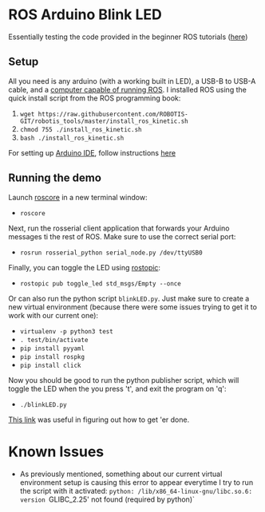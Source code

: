 # ROS Arduino Blink LED

Essentially testing the code provided in the beginner ROS tutorials ([here](http://wiki.ros.org/rosserial_arduino/Tutorials/Blink))

## Setup

All you need is any arduino (with a working built in LED), a USB-B to USB-A cable, and a [computer capable of running ROS](http://wiki.ros.org/kinetic/Installation).
I installed ROS using the quick install script from the ROS programming book:

1. `wget https://raw.githubusercontent.com/ROBOTIS-GIT/robotis_tools/master/install_ros_kinetic.sh`
2. `chmod 755 ./install_ros_kinetic.sh`
3. `bash ./install_ros_kinetic.sh`

For setting up [Arduino IDE](https://www.arduino.cc/en/Main/Software), follow instructions [here](http://wiki.ros.org/rosserial_arduino/Tutorials/Arduino%20IDE%20Setup)

## Running the demo

Launch [roscore](http://wiki.ros.org/roscore) in a new terminal window:

- `roscore`

Next, run the rosserial client application that forwards your Arduino messages ti the rest of ROS.
Make sure to use the correct serial port:

- `rosrun rosserial_python serial_node.py /dev/ttyUSB0`

Finally, you can toggle the LED using [rostopic](http://wiki.ros.org/rostopic):

- `rostopic pub toggle_led std_msgs/Empty --once`

Or can also run the python script `blinkLED.py`.
Just make sure to create a new virtual environment (because there were some issues trying to get it to work with our current one):

- `virtualenv -p python3 test`
- `. test/bin/activate`
- `pip install pyyaml`
- `pip install rospkg`
- `pip install click`

Now you should be good to run the python publisher script, which will toggle the LED when the you press 't', and exit the program on 'q':

- `./blinkLED.py`

[This link](http://wiki.ros.org/rospy/Overview/Publishers%20and%20Subscribers) was useful in figuring out how to get 'er done.

# Known Issues
- As previously mentioned, something about our current virtual environment setup is causing this error to appear everytime
I try to run the script with it activated:
`python: /lib/x86_64-linux-gnu/libc.so.6: version `GLIBC_2.25' not found (required by python)`
